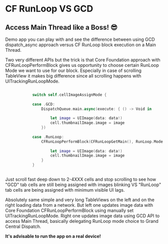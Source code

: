 # CF RunLoop  VS  GCD

## Access Main Thread like a Boss! :sunglasses:

Demo app you can play with and see the difference between using GCD dispatch_async approach versus CF RunLoop block execution on a Main Thread.

Two very different APIs but the trick is that Core Foundation approach with CFRunLoopPerformBlock gives us opportunity to choose certain RunLoop Mode we want to use for our block. Especially in case of scrolling TableView it makes big difference since all scrolling happens with UITrackingRunLoopMode.


```swift

            switch self.cellImageAssignMode {
                
            case .GCD:
                DispatchQueue.main.async(execute: { () -> Void in
                    
                    let image = UIImage(data: data!)
                    cell.thumbnailImage.image = image
                })
                
            case .RunLoop:
                CFRunLoopPerformBlock(CFRunLoopGetMain(), RunLoop.Mode.tracking as CFTypeRef) {
                    
                    let image = UIImage(data: data!)
                    cell.thumbnailImage.image = image
                }
            }
            
```


Just scroll fast deep down to 2-4XXX cells and stop scrolling to see how "GCD" tab cells are still being assigned with images blinking VS "RunLoop" tab cells are being assigned with minimum visible UI lags.

Absolutely same simple and very long TableViews on the left and on the right loading data from a network. But left one updates image data with Core Foundation CFRunLoopPerformBlock using manually set UITrackingRunLoopMode. Right one updates image data using GCD API to access Main Thread, basically delegating RunLoop mode choice to Grand Central Dispatch.

**It's advisable to run the app on a real device!**
